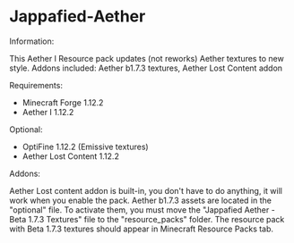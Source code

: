 # Jappafied-Aether

Information:

This Aether I Resource pack updates (not reworks) Aether textures to new style.
Addons included: Aether b1.7.3 textures, Aether Lost Content addon

 

Requirements:

- Minecraft Forge 1.12.2
- Aether I 1.12.2

 

Optional:

- OptiFine 1.12.2 (Emissive textures)
- Aether Lost Content 1.12.2

 

Addons:

Aether Lost content addon is built-in, you don't have to do anything, it will work when you enable the pack.
Aether b1.7.3 assets are located in the "optional" file. To activate them, you must move the "Jappafied Aether - Beta 1.7.3 Textures" file to the "resource_packs" folder.
The resource pack with Beta 1.7.3 textures should appear in Minecraft Resource Packs tab.
